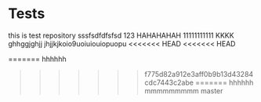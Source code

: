 # Tests 
this is test repository
sssfsdfdfsfsd
123
HAHAHAHAH
11111111111
KKKK
ghhggjghjj
jhjjkjkoio9uoiuiouiopuopu
<<<<<<< HEAD
<<<<<<< HEAD

=======
hhhhhh
>>>>>>> f775d82a912e3aff0b9b13d43284cdc7443c2abe
=======
hhhhhh
mmmmmmmmm
>>>>>>> master
